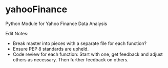 # yahooFinance
Python Module for Yahoo Finance Data Analysis

Edit Notes: 
  - Break master into pieces with a separate file for each function? 
  - Ensure PEP 8 standards are upheld. 
  - Code review for each function: Start with one, get feedback and adjust others as necessary. Then further feedback on others. 
  
